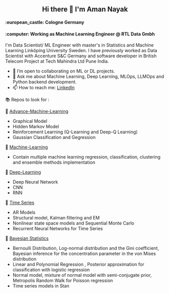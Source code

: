 <h2 align="center"> Hi there 👋 I'm Aman Nayak</h1>
<h4 align="left"> :european_castle: Cologne Germany</h1>
<h4 align="left"> :computer: Working as Machine Learning Engineer @ RTL Data Gmbh</h1> 

I'm Data Scientist/ ML Engineer with master's in Statistics and Machine Learning Linköping University Sweden. I have previously worked as Data Scientist with Accenture S&C Germany and software developer in British Telecom Project at Tech Mahindra Ltd Pune India.

- 👯 I’m open to collaborating on ML or DL projects.
- 💬 Ask me about Machine Learning, Deep Learning, MLOps, LLMOps and Python backend development. 
- 📫 How to reach me: [LinkedIn](https://www.linkedin.com/in/amannayak/)

:books: Repos to look for :

:pushpin: [Advance-Machine-Learning](https://github.com/amannayak/Advance-Machine-Learning.git)
* Graphical Model
* Hidden Markov Model
* Reinforcement Learning (Q-Learning and Deep-Q Learning)
* Gaussian Classification and Gegression

:pushpin: [Machine-Learning](https://github.com/amannayak/Machine-Learning.git)
* Contain multiple machine learning regression, classification, clustering and ensemble methods implementation

:pushpin: [Deep-Learning](https://github.com/amannayak/DeepLearning.git)
* Deep Neural Network
* CNN
* RNN

:pushpin: [Time Series](https://github.com/amannayak/Time-Series-and-Sequence-Analysis.git)

* AR Models
* Structural model, Kalman filtering and EM
* Nonlinear state space models and Sequential Monte Carlo
* Recurrent Neural Networks for Time Series


<!-- :pushpin: Text Mining (Repo with content will be public post Mar 16 2021) -->

:pushpin: [Bayesian Statistics](https://github.com/amannayak/Bayesian-Modeling.git)
* Bernoulli Distribution, Log-normal distribution and the Gini coefficient, Bayesian inference for the concentration parameter in the von Mises distribution
* Linear and Polynomial Regression , Posterior approximation for classification with logistic regression
* Normal model, mixture of normal model with semi-conjugate prior, Metropolis Random Walk for Poisson regression
* Time series models in Stan







